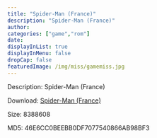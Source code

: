 ```yaml
---
title: "Spider-Man (France)"
description: "Spider-Man (France)"
author: 
categories: ["game","rom"]
date: 
displayInList: true
displayInMenu: false
dropCap: false
featuredImage: /img/miss/gamemiss.jpg
---
```


Description: Spider-Man (France)

Download: <a style="text-decoration:underline;" href="https://mega.nz/#!mXBgAAAK!D7BQLfIGI1FndZf6JgA83tFRYX9MQA-9Gq0Q7yehuRQ" target = "_blank" rel = "nofollow" > Spider-Man (France)</a>

Size: 8388608

MD5: 46E6CC0BEEBB0DF7077540866AB98BF3

